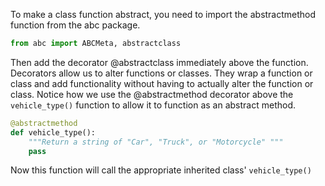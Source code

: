 <!--title={vehicle_type()}-->

<!--badges={Python:37,Software Engineering: 6}-->

<!--concepts={abstract_classes.mdx}-->

To make a class function abstract, you need to import the abstractmethod function from the abc package.

```python
from abc import ABCMeta, abstractclass
```



Then add the decorator @abstractclass immediately above the function. Decorators allow us to alter functions or classes. They wrap  a function or class and add functionality without having to actually alter the function or class. Notice how we use the @abstractmethod decorator above the `vehicle_type()` function to allow it to function as an abstract method.

```python
@abstractmethod
def vehicle_type():
    """Return a string of "Car", "Truck", or "Motorcycle" """
    pass
```

Now this function will call the appropriate inherited class' `vehicle_type()`
